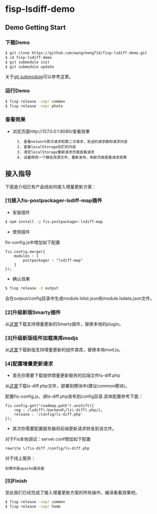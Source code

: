fisp-lsdiff-demo
================

## Demo Getting Start

### 下载Demo

```sh
$ git clone https://github.com/wangcheng714/fisp-lsdiff-demo.git
$ cd fisp-lsdiff-demo
$ git submodule init
$ git submodule update
```

关于[git submodule](http://git-scm.com/docs/git-submodule)可以参考这里。

### 运行Demo

```sh
$ fisp release -cmpr common
$ fisp release -cmpr photo
```

### 查看效果

* 浏览页面http://127.0.0.1:8080/查看效果

        1. 查看network首次请求和第二次请求，发送的请求数和请求内容
        2. 查看localStorage存贮的内容
        3. 清空localStorage重新请求页面查看请求
        4. 试着修改一个静态资源文件，重新发布，刷新页面查看请求效果

## 接入指导

下面是介绍已有产品线如何接入增量更新方案：

### [1]接入fis-postpackager-lsdiff-map插件

* 安装插件

```sh
$ npm install -g fis-postpackager-lsdiff-map
```

* 使用插件

fis-config.js中增加如下配置

	fis.config.merge({
		modules : {
			postpackager : "lsdiff-map"
		}
	});
	
* 确认效果

```sh
$ fisp release -d output
```

会在output/config目录中生成module.lslist.json和module.lsdata.json文件。

### [2]升级新版Smarty插件

从[这里](https://github.com/wangcheng714/fis-plus-lsidff-plugin)下载支持增量更新的Smarty插件，替换本地的plugin。

### [3]升级新版组件加载类库modjs

从[这里](https://github.com/2betop/mod/mod-ls.js)下载新版支持增量更新的组件类库，替换本地mod.js。

### [4]配置增量更新请求

* 首先你需要下载提供增量更新服务的后端文件ls-diff.php

从[这里](https://github.com/wangcheng714/fis-localstorage-php-backend)下载ls-diff.php文件，部署到模块中(建议common模块)。

配置fis-config.js，讲ls-diff.php发布到config目录.具体配置参考下面：

	fis.config.get("roadmap.path").unshift({
		reg : /lsdiff\-backend\/ls\-diff\.php/i,
		release : '/config/ls-diff.php'
	});

* 其次你需要配置服务器将前端更新请求转发到该文件。

对于Fis本地调试：server.conf增加如下配置

	rewrite \/fis-diff /config/ls-diff.php
		
对于线上服务：

	如果你是apache服务器
	
### [5]Finish

至此我们已经完成了接入增量更新方案的所有操作。编译看看效果吧。

```sh
$ fisp release -cmpr common
$ fisp release -cmpr home
```

	